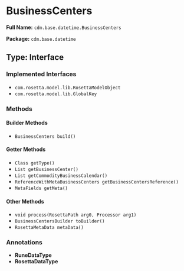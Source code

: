 # BusinessCenters

**Full Name:** `cdm.base.datetime.BusinessCenters`

**Package:** `cdm.base.datetime`

## Type: Interface

### Implemented Interfaces

- `com.rosetta.model.lib.RosettaModelObject`
- `com.rosetta.model.lib.GlobalKey`

### Methods

#### Builder Methods

- `BusinessCenters build()`

#### Getter Methods

- `Class getType()`
- `List getBusinessCenter()`
- `List getCommodityBusinessCalendar()`
- `ReferenceWithMetaBusinessCenters getBusinessCentersReference()`
- `MetaFields getMeta()`

#### Other Methods

- `void process(RosettaPath arg0, Processor arg1)`
- `BusinessCentersBuilder toBuilder()`
- `RosettaMetaData metaData()`

### Annotations

- **RuneDataType**
- **RosettaDataType**

